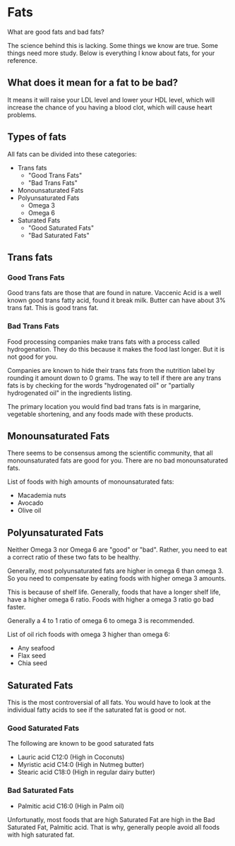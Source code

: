 # Fats

What are good fats and bad fats?

The science behind this is lacking. Some things we know are true. Some things need more study. Below is everything I know about fats, for your reference.

## What does it mean for a fat to be bad?

It means it will raise your LDL level and lower your HDL level, which will increase the chance of you having a blood clot, which will cause heart problems.

## Types of fats

All fats can be divided into these categories:

* Trans fats
  * "Good Trans Fats"
  * "Bad Trans Fats"
* Monounsaturated Fats
* Polyunsaturated Fats
  * Omega 3
  * Omega 6
* Saturated Fats
  * "Good Saturated Fats"
  * "Bad Saturated Fats"

## Trans fats

### Good Trans Fats

Good trans fats are those that are found in nature. Vaccenic Acid is a well known good trans fatty acid, found it break milk. Butter can have about 3% trans fat. This is good trans fat.

### Bad Trans Fats

Food processing companies make trans fats with a process called hydrogenation. They do this because it makes the food last longer. But it is not good for you.

Companies are known to hide their trans fats from the nutrition label by rounding it amount down to 0 grams. The way to tell if there are any trans fats is by checking for the words "hydrogenated oil" or "partially hydrogenated oil" in the ingredients listing.

The primary location you would find bad trans fats is in margarine, vegetable shortening, and any foods made with these products.

## Monounsaturated Fats

There seems to be consensus among the scientific community, that all monounsaturated fats are good for you. There are no bad monounsaturated fats.

List of foods with high amounts of monounsaturated fats:
* Macademia nuts
* Avocado
* Olive oil

## Polyunsaturated Fats

Neither Omega 3 nor Omega 6 are "good" or "bad". Rather, you need to eat a correct ratio of these two fats to be healthy.

Generally, most polyunsaturated fats are higher in omega 6 than omega 3. So you need to compensate by eating foods with higher omega 3 amounts.

This is because of shelf life. Generally, foods that have a longer shelf life, have a higher omega 6 ratio. Foods with higher a omega 3 ratio go bad faster.

Generally a 4 to 1 ratio of omega 6 to omega 3 is recommended.

List of oil rich foods with omega 3 higher than omega 6:

* Any seafood
* Flax seed
* Chia seed

## Saturated Fats

This is the most controversial of all fats. You would have to look at the individual fatty acids to see if the saturated fat is good or not.

### Good Saturated Fats

The following are known to be good saturated fats

* Lauric acid C12:0 (High in Coconuts)
* Myristic acid C14:0 (High in Nutmeg butter)
* Stearic acid C18:0 (High in regular dairy butter)

### Bad Saturated Fats

* Palmitic acid C16:0 (High in Palm oil)

Unfortunatly, most foods that are high Saturated Fat are high in the Bad Saturated Fat, Palmitic acid. That is why, generally people avoid all foods with high saturated fat.


